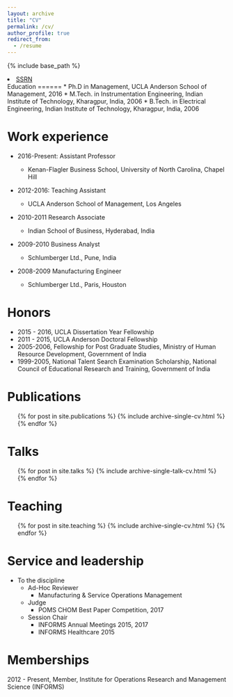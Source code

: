 ```yaml
---
layout: archive
title: "CV"
permalink: /cv/
author_profile: true
redirect_from:
  - /resume
---
```


{% include base_path %}
<html>
<li><a href="https://papers.ssrn.com/sol3/cf_dev/AbsByAuth.cfm?per_id={{ author.ssrn }}"><i class="fa fa-file-pdf-o" aria-hidden="true"></i> SSRN</a></li>
</html>
Education
======
* Ph.D in Management, UCLA Anderson School of Management, 2016
* M.Tech. in Instrumentation Engineering, Indian Institute of Technology, Kharagpur, India, 2006
* B.Tech. in Electrical Engineering, Indian Institute of Technology, Kharagpur, India, 2006

Work experience
======
* 2016-Present: Assistant Professor
  * Kenan-Flagler Business School, University of North Carolina, Chapel Hill


* 2012-2016: Teaching Assistant
  * UCLA Anderson School of Management, Los Angeles

* 2010-2011 Research Associate
  * Indian School of Business, Hyderabad, India

* 2009-2010 Business Analyst
  * Schlumberger Ltd., Pune, India

* 2008-2009 Manufacturing Engineer
  * Schlumberger Ltd., Paris, Houston


Honors
======
* 2015 - 2016, UCLA Dissertation Year Fellowship
* 2011 - 2015, UCLA Anderson Doctoral Fellowship
* 2005-2006, Fellowship for Post Graduate Studies, Ministry of Human Resource Development,
Government of India
* 1999-2005, National Talent Search Examination Scholarship, National Council of Educational
Research and Training, Government of India


Publications
======
  <ul>{% for post in site.publications %}
    {% include archive-single-cv.html %}
  {% endfor %}</ul>

Talks
======
  <ul>{% for post in site.talks %}
    {% include archive-single-talk-cv.html %}
  {% endfor %}</ul>

Teaching
======
  <ul>{% for post in site.teaching %}
    {% include archive-single-cv.html %}
  {% endfor %}</ul>

Service and leadership
======
* To the discipline
  * Ad-Hoc Reviewer
    * Manufacturing & Service Operations Management
  * Judge
    * POMS CHOM Best Paper Competition, 2017
  * Session Chair
    * INFORMS Annual Meetings 2015, 2017
    * INFORMS Healthcare 2015

Memberships
======
2012 - Present, Member, Institute for Operations Research and Management Science (INFORMS)
